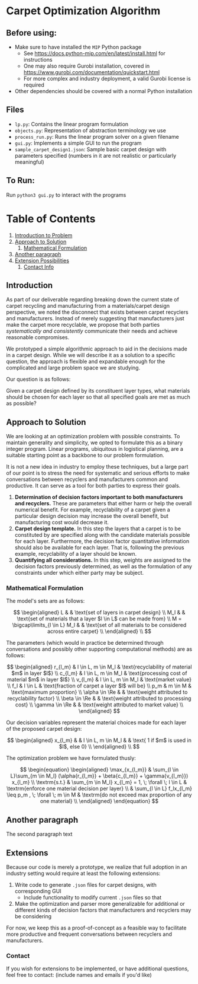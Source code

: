# Carpet Optimization Algorithm

## Before using:
- Make sure to have installed the `MIP` Python package
    - See https://docs.python-mip.com/en/latest/install.html for instructions
    - One may also require Gurobi installation, covered in https://www.gurobi.com/documentation/quickstart.html
    - For more complex and industry deployment, a valid Gurobi license is required
- Other dependencies should be covered with a normal Python installation

## Files
- `lp.py`: Contains the linear program formulation
- `objects.py`: Representation of abstraction terminology we use
- `process_run.py`: Runs the linear program solver on a given filename
- `gui.py`: Implements a simple GUI to run the program
- `sample_carpet_design1.json`: Sample basic carpet design with parameters specified (numbers in it are not realistic or particularly meaningful)

## To Run:
Run `python3 gui.py` to interact with the programs

# Table of Contents
1. [Introduction to Problem](#introduction)
2. [Approach to Solution](#approach-to-solution)
    1. [Mathematical Formulation](#mathematical-formulation)
3. [Another paragraph](#another-paragraph)
4. [Extension Possibilities](#extensions)
    1. [Contact Info](#contact)

## Introduction <a name="introduction"></a>
As part of our deliverable regarding breaking down the current state of carpet recycling
and manufacturing from a materials/carpet design perspective, we noted the disconnect
that exists between carpet recyclers and manufacturers. Instead of merely suggesting that
manufacturers just make the carpet more recyclable, we propose that both parties
_systematically and consistently_ communicate their needs and achieve reasonable compromises.

We prototyped a simple algorithmic approach to aid in the decisions made in a carpet design.
While we will describe it as a solution to a specific question, the approach is flexible
and expandable enough for the complicated and large problem space we are studying.

Our question is as follows:

Given a carpet design defined by its constituent layer types, 
what materials should be chosen for each layer so that all specified 
goals are met as much as possible?

## Approach to Solution <a name="paragraph1"></a>
We are looking at an optimization problem with possible constraints. To maintain
generality and simplicity, we opted to formulate this as a binary integer program.
Linear programs, ubiquitous in logistical planning, are a suitable starting
point as a backbone to our problem formulation.

It is not a new idea in industry to employ these techniques,
but a large part of our point is to stress the need for systematic and
serious efforts to make conversations between recyclers and manufacturers
common and productive. It can serve as a tool for both parties to express
their goals.

1. **Determination of decision factors important to both manufacturers and recyclers.** 
    These are parameters that either harm or help the overall numerical benefit. For example, recyclability of a carpet given a particular design decision may increase the overall benefit, but manufacturing cost would decrease it.
2. **Carpet design template.** 
    In this step the layers that a carpet is to be constituted by are specified along with the candidate materials possible for each layer. Furthermore, the decision factor quantitative information should also be available for each layer. That is, following the previous example, recyclability of a layer should be known.
3. **Quantifying all considerations.** 
    In this step, weights are assigned to the decision factors previously determined, as well as the formulation of any constraints under which either party may be subject.

### Mathematical Formulation <a name="subparagraph1"></a>
The model's sets are as follows:

$$
\begin{aligned}
    L & & \text{set of layers in carpet design} \\
    M_l & & \text{set of materials that a layer $l \in L$ can be made from} \\
    M = \bigcap\limits_{l \in L} M_l & & \text{set of all materials to be considered across entire carpet} \\
\end{aligned}
\\
$$

The parameters (which would in practice be determined through conversations and possibly other supporting computational methods) are as follows:

$$
\begin{aligned}
    r_{l_m} & l \in L, m \in M_l & \text{recyclability of material $m$ in layer $l$} \\
    c_{l_m} & l \in L, m \in M_l & \text{processing cost of material $m$ in layer $l$} \\
    v_{l_m} & l \in L, m \in M_l & \text{market value} \\
    f_l     & l \in L & \text{fraction of carpet a layer $l$ will be} \\
    p_m     & m \in M & \text{maximum proportion} \\
    \alpha \in \Re & & \text{weight attributed to recyclability factor} \\
    \beta \in \Re & & \text{weight attributed to processing cost} \\
    \gamma \in \Re & & \text{weight attributed to market value} \\
\end{aligned}
$$

Our decision variables represent the material choices made for each layer of the proposed carpet design:

$$
\begin{aligned}
   x_{l_m} & & l \in L, m \in M_l & & \text{ 1 if $m$ is used in $l$, else 0} \\
\end{aligned}
\\
$$

The optimization problem we have formulated thusly:

$$
\begin{equation}
\begin{aligned}
    \max_{x_{l_m}} & \sum_{l \in L}\sum_{m \in M_l} (\alpha{r_{l_m}} + \beta{c_{l_m}} + \gamma{v_{l_m}}) x_{l_m} \\
    \textrm{s.t.} & \sum_{m \in M_l} x_{l_m} = 1, \; \forall \; l \in L & \textrm{enforce one material decision per layer} \\
    & \sum_{l \in L} f_lx_{l_m} \leq p_m ,        \; \forall \; m \in M & \textrm{do not exceed max proportion of any one material} \\
\end{aligned}
\end{equation}
$$

## Another paragraph <a name="paragraph2"></a>
The second paragraph text

## Extensions <a name="paragraph3"></a>
Because our code is merely a prototype, we realize that full adoption in an industry 
setting would require at least the following extensions:
1. Write code to generate `.json` files for carpet designs, with corresponding GUI
    - Include functionality to modify current `.json` files so that 
2. Make the optimization and parser more generalizable for additional or different
kinds of decision factors that manufacturers and recyclers may be considering

For now, we keep this as a proof-of-concept as a feasible way to facilitate more
productive and frequent conversations between recyclers and manufacturers.

### Contact
If you wish for extensions to be implemented, or have additional questions,
feel free to contact: (include names and emails if you'd like)